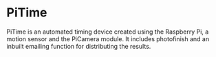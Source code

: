 # PiTime
PiTime is an automated timing device created using the Raspberry Pi, a motion sensor and the PiCamera module. It includes photofinish and an inbuilt emailing function for distributing the results.
